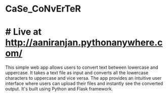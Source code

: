 # CaSe_CoNvErTeR
# # Live at http://aaniranjan.pythonanywhere.com/
This simple web app allows users to convert text between lowercase and uppercase. It takes a text file as input and converts all the lowercase characters to uppercase and vice versa. The app provides an intuitive user interface where users can upload their files and instantly see the converted output. It's built using Python and Flask framework.
